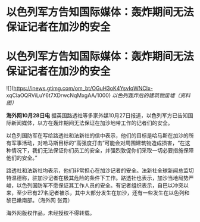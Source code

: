 # 以色列军方告知国际媒体：轰炸期间无法保证记者在加沙的安全

# 以色列军方告知国际媒体：轰炸期间无法保证记者在加沙的安全

![](https://inews.gtimg.com/om_bt/OGuH3oK4YsvIqWNCIx-
xqClaOQRViLuY6t7XDrwcNqMxgAA/1000) _以色列轰炸后的建筑物废墟（资料图）_

**海外网10月28日电** 据英国路透社等多家外媒10月27日报道，以色列军方已告知国际新闻媒体，以方在轰炸期间无法保证在加沙地带工作的记者们的安全。

以色列国防军在写给路透社和法新社的信中表示，他们的目标是哈马斯在加沙的所有军事活动，对哈马斯目标的“高强度打击”可能会对周围建筑物造成损害，“在这种情况下，我们无法保证你们员工的安全，并强烈敦促你们采取一切必要措施保障他们的安全。”

路透社和法新社均表示，他们非常担心在加沙记者的安全。法新社全球新闻总监切特温德称，驻加沙记者在极其危险的条件下工作。路透社也表示，加沙当地局势严峻，以色列国防军不愿保证其工作人员的安全。有记者组织表示，自巴以冲突以来，至少已有27名记者被杀，其中大部分发生在加沙，还有一些发生在以色列和黎巴嫩南部。（海外网
张霓）

海外网版权作品，未经授权不得转载。

